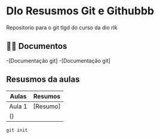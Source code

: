 
# DIo Resusmos Git e Githubbb
Repositorio para o git tlgd do curso da dio rlk

## 🐱‍💻 Documentos

-[Documentação git]
-[Documentação git]

## Resusmos da aulas

|Aulas|Resumos|
|------|------|
|Aula 1| [Resumo]
() |

```
git init
```
